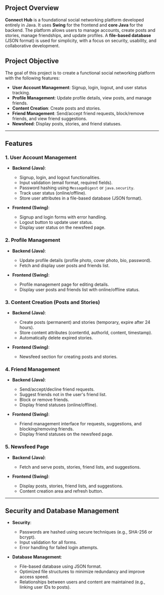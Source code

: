 

## Project Overview
**Connect Hub** is a foundational social networking platform developed entirely in Java. It uses **Swing** for the frontend and **core Java** for the backend. The platform allows users to manage accounts, create posts and stories, manage friendships, and update profiles. A **file-based database** (JSON format) is used for simplicity, with a focus on security, usability, and collaborative development.

## Project Objective
The goal of this project is to create a functional social networking platform with the following features:
- **User Account Management**: Signup, login, logout, and user status tracking.
- **Profile Management**: Update profile details, view posts, and manage friends.
- **Content Creation**: Create posts and stories.
- **Friend Management**: Send/accept friend requests, block/remove friends, and view friend suggestions.
- **Newsfeed**: Display posts, stories, and friend statuses.

---

## Features

### 1. **User Account Management**
- **Backend (Java)**:
  - Signup, login, and logout functionalities.
  - Input validation (email format, required fields).
  - Password hashing using `MessageDigest` or `java.security`.
  - Track user status (online/offline).
  - Store user attributes in a file-based database (JSON format).

- **Frontend (Swing)**:
  - Signup and login forms with error handling.
  - Logout button to update user status.
  - Display user status on the newsfeed page.

### 2. **Profile Management**
- **Backend (Java)**:
  - Update profile details (profile photo, cover photo, bio, password).
  - Fetch and display user posts and friends list.

- **Frontend (Swing)**:
  - Profile management page for editing details.
  - Display user posts and friends list with online/offline status.

### 3. **Content Creation (Posts and Stories)**
- **Backend (Java)**:
  - Create posts (permanent) and stories (temporary, expire after 24 hours).
  - Store content attributes (contentId, authorId, content, timestamp).
  - Automatically delete expired stories.

- **Frontend (Swing)**:
  - Newsfeed section for creating posts and stories.

### 4. **Friend Management**
- **Backend (Java)**:
  - Send/accept/decline friend requests.
  - Suggest friends not in the user's friend list.
  - Block or remove friends.
  - Display friend statuses (online/offline).

- **Frontend (Swing)**:
  - Friend management interface for requests, suggestions, and blocking/removing friends.
  - Display friend statuses on the newsfeed page.

### 5. **Newsfeed Page**
- **Backend (Java)**:
  - Fetch and serve posts, stories, friend lists, and suggestions.

- **Frontend (Swing)**:
  - Display posts, stories, friend lists, and suggestions.
  - Content creation area and refresh button.

---

## Security and Database Management
- **Security**:
  - Passwords are hashed using secure techniques (e.g., SHA-256 or bcrypt).
  - Input validation for all forms.
  - Error handling for failed login attempts.

- **Database Management**:
  - File-based database using JSON format.
  - Optimized file structures to minimize redundancy and improve access speed.
  - Relationships between users and content are maintained (e.g., linking user IDs to posts).
